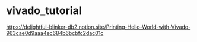 # vivado_tutorial
https://delightful-blinker-db2.notion.site/Printing-Hello-World-with-Vivado-963cae0d9aaa4ec684b6bcbfc2dac01c

